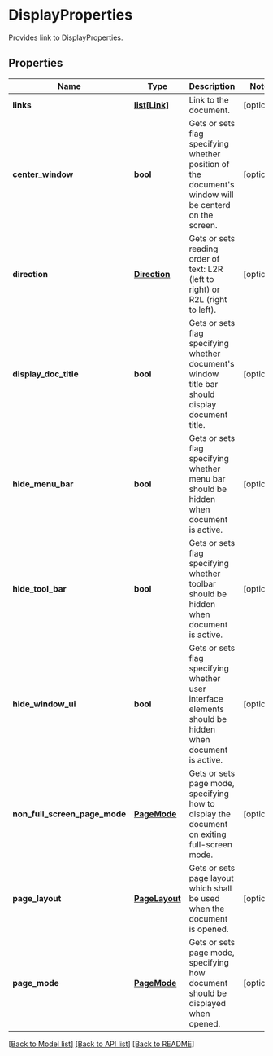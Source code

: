 ﻿# DisplayProperties
Provides link to DisplayProperties.

## Properties
Name | Type | Description | Notes
------------ | ------------- | ------------- | -------------
**links** | [**list[Link]**](Link.md) | Link to the document. | [optional] 
**center_window** | **bool** | Gets or sets flag specifying whether position of the document&#39;s window will be centerd on the screen. | [optional] 
**direction** | [**Direction**](Direction.md) | Gets or sets reading order of text: L2R (left to right) or R2L (right to left). | [optional] 
**display_doc_title** | **bool** | Gets or sets flag specifying whether document&#39;s window title bar should display document title. | [optional] 
**hide_menu_bar** | **bool** | Gets or sets flag specifying whether menu bar should be hidden when document is active. | [optional] 
**hide_tool_bar** | **bool** | Gets or sets flag specifying whether toolbar should be hidden when document is active. | [optional] 
**hide_window_ui** | **bool** | Gets or sets flag specifying whether user interface elements should be hidden when document is active. | [optional] 
**non_full_screen_page_mode** | [**PageMode**](PageMode.md) | Gets or sets page mode, specifying how to display the document on exiting full-screen mode. | [optional] 
**page_layout** | [**PageLayout**](PageLayout.md) | Gets or sets page layout which shall be used when the document is opened. | [optional] 
**page_mode** | [**PageMode**](PageMode.md) | Gets or sets page mode, specifying how document should be displayed when opened. | [optional] 

[[Back to Model list]](../README.md#documentation-for-models) [[Back to API list]](../README.md#documentation-for-api-endpoints) [[Back to README]](../README.md)



